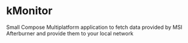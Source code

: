 # kMonitor
Small Compose Multiplatform application to fetch data provided by MSI Afterburner and provide them to your local network
